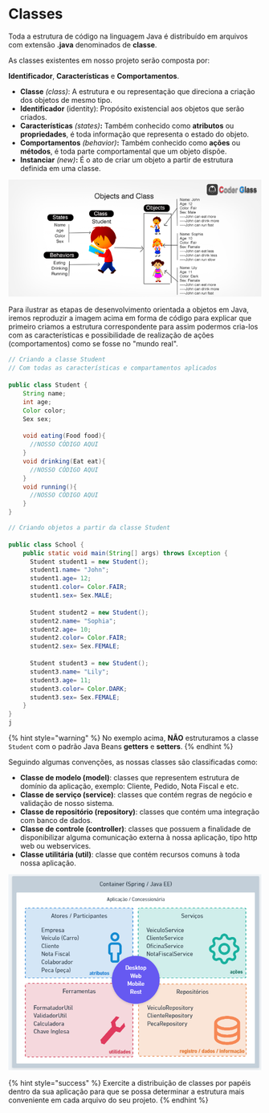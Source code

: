 # Classes

Toda a estrutura de código na linguagem Java é distribuído em arquivos com extensão **.java** denominados de **classe**.

As classes existentes em nosso projeto serão composta por:&#x20;

**Identificador**, **Características** e **Comportamentos**.

* **Classe** _(class)_: A estrutura e ou representação que direciona a criação dos objetos de mesmo tipo.
* **Identificador** (identity): Propósito existencial aos objetos que serão criados.&#x20;
* **Características** _(states)_**:** Também conhecido como **atributos** ou **propriedades**, é toda informação que representa o estado do objeto.
* **Comportamentos** _(behavior)_**:** Também conhecido como **ações** ou **métodos**, é toda parte comportamental que um objeto dispõe.
* **Instanciar** _(new)_**:** É o ato de criar um objeto a partir de estrutura definida em uma classe. &#x20;

![Ilustração de uma classe Estudente e 03 objetos criados](<../.gitbook/assets/image (9) (1) (1) (1).png>)

Para ilustrar as etapas de desenvolvimento orientada a objetos em Java, iremos reproduzir a imagem acima em forma de código para explicar que primeiro criamos a estrutura correspondente para assim podermos cria-los com as características e possibilidade de realização de ações (comportamentos) como se fosse no "mundo real".

```java
// Criando a classe Student
// Com todas as características e compartamentos aplicados

public class Student {
    String name;
    int age;
    Color color;
    Sex sex;

    void eating(Food food){
      //NOSSO CÓDIGO AQUI
    }
    void drinking(Eat eat){
      //NOSSO CÓDIGO AQUI
    }
    void running(){
      //NOSSO CÓDIGO AQUI
    }
}

```

```java
// Criando objetos a partir da classe Student

public class School {
    public static void main(String[] args) throws Exception {
      Student student1 = new Student();
      student1.name= "John";
      student1.age= 12;
      student1.color= Color.FAIR;
      student1.sex= Sex.MALE;

      Student student2 = new Student();
      student2.name= "Sophia";
      student2.age= 10;
      student2.color= Color.FAIR;
      student2.sex= Sex.FEMALE;

      Student student3 = new Student();
      student3.name= "Lily";
      student3.age= 11;
      student3.color= Color.DARK;
      student3.sex= Sex.FEMALE;
    }
}
j
```

{% hint style="warning" %}
No exemplo acima, **NÃO** estruturamos a classe `Student` com o padrão Java Beans **getters** e **setters**.
{% endhint %}

Seguindo algumas convenções, as nossas classes são classificadas como:

* **Classe de modelo (model)**: classes que representem estrutura de domínio da aplicação, exemplo: Cliente, Pedido, Nota Fiscal e etc.
* **Classe de serviço (service)**: classes que contém regras de negócio e validação de nosso sistema.
* **Classe de repositório (repository)**: classes que contém uma integração com banco de dados.
* **Classe de controle (controller)**: classes que possuem a finalidade de disponibilizar alguma comunicação externa à nossa aplicação, tipo http web ou webservices.
* **Classe utilitária (util)**:  classe que contém recursos comuns à toda nossa aplicação.

![Modelo aplicado em grande parte dos projetos atuais](<../.gitbook/assets/image (7) (1) (1).png>)

{% hint style="success" %}
Exercite a distribuição de classes por papéis dentro da sua aplicação para que se possa determinar a estrutura mais conveniente em cada arquivo do seu projeto.
{% endhint %}
